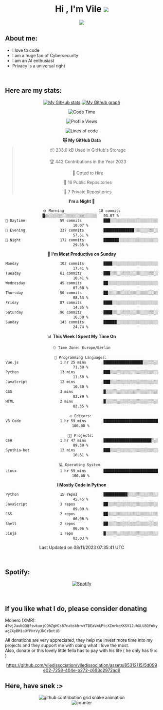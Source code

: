 <h1 align="center">Hi , I'm Vile <img src="https://media.giphy.com/media/hvRJCLFzcasrR4ia7z/giphy.gif" width="35"></h1>
<p align="center">
  <a href="https://github.com/viledissociation"><img src="https://readme-typing-svg.demolab.com?font=Roboto+Mono&weight=300&size=28&duration=4000&pause=100&color=C109F7&center=true&vCenter=true&width=580&height=127&lines=I'm+a+programmer;I'm+an+AI+enthusiast;I'm+a+big+fan+of+Neural+Networks;I'm+interested+in+Computer+Science;I+love+Cybersecurity;By+the+way+I+use+Arch+%F0%9F%92%80"></a>
</p>

## About me:

- I love to code
- I am a huge fan of Cybersecurity
- I am an AI enthusiast
- Privacy is a universal right

<br>

## Here are my stats:

<div align="center">
    
 [![My GitHub stats](https://github-readme-stats.vercel.app/api?username=viledissociation&count_private=true&show_icons=true&theme=radical)](https://github.com/viledissociation)
 [![My Github graph](http://github-profile-summary-cards.vercel.app/api/cards/profile-details?username=viledissociation&theme=radical)](https://github.com/viledissociation)

<!--START_SECTION:waka-->
![Code Time](http://img.shields.io/badge/Code%20Time-162%20hrs%2037%20mins-blue)

![Profile Views](http://img.shields.io/badge/Profile%20Views-1-blue)

![Lines of code](https://img.shields.io/badge/From%20Hello%20World%20I%27ve%20Written-45.8%20thousand%20lines%20of%20code-blue)

**🐱 My GitHub Data** 

> 📦 233.0 kB Used in GitHub's Storage 
 > 
> 🏆 442 Contributions in the Year 2023
 > 
> 💼 Opted to Hire
 > 
> 📜 16 Public Repositories 
 > 
> 🔑 7 Private Repositories 
 > 
**I'm a Night 🦉** 

```text
🌞 Morning                18 commits          █░░░░░░░░░░░░░░░░░░░░░░░░   03.07 % 
🌆 Daytime                59 commits          ███░░░░░░░░░░░░░░░░░░░░░░   10.07 % 
🌃 Evening                337 commits         ██████████████░░░░░░░░░░░   57.51 % 
🌙 Night                  172 commits         ███████░░░░░░░░░░░░░░░░░░   29.35 % 
```
📅 **I'm Most Productive on Sunday** 

```text
Monday                   102 commits         ████░░░░░░░░░░░░░░░░░░░░░   17.41 % 
Tuesday                  61 commits          ███░░░░░░░░░░░░░░░░░░░░░░   10.41 % 
Wednesday                45 commits          ██░░░░░░░░░░░░░░░░░░░░░░░   07.68 % 
Thursday                 50 commits          ██░░░░░░░░░░░░░░░░░░░░░░░   08.53 % 
Friday                   87 commits          ████░░░░░░░░░░░░░░░░░░░░░   14.85 % 
Saturday                 96 commits          ████░░░░░░░░░░░░░░░░░░░░░   16.38 % 
Sunday                   145 commits         ██████░░░░░░░░░░░░░░░░░░░   24.74 % 
```


📊 **This Week I Spent My Time On** 

```text
🕑︎ Time Zone: Europe/Berlin

💬 Programming Languages: 
Vue.js                   1 hr 25 mins        ██████████████████░░░░░░░   71.39 % 
Python                   13 mins             ███░░░░░░░░░░░░░░░░░░░░░░   11.50 % 
JavaScript               12 mins             ███░░░░░░░░░░░░░░░░░░░░░░   10.50 % 
CSS                      3 mins              █░░░░░░░░░░░░░░░░░░░░░░░░   02.89 % 
HTML                     2 mins              █░░░░░░░░░░░░░░░░░░░░░░░░   02.35 % 

🔥 Editors: 
VS Code                  1 hr 59 mins        █████████████████████████   100.00 % 

🐱‍💻 Projects: 
CSH                      1 hr 47 mins        ██████████████████████░░░   89.39 % 
Synthia-bot              12 mins             ███░░░░░░░░░░░░░░░░░░░░░░   10.61 % 

💻 Operating System: 
Linux                    1 hr 59 mins        █████████████████████████   100.00 % 
```

**I Mostly Code in Python** 

```text
Python                   15 repos            ███████████░░░░░░░░░░░░░░   45.45 % 
JavaScript               3 repos             ██░░░░░░░░░░░░░░░░░░░░░░░   09.09 % 
CSS                      2 repos             ██░░░░░░░░░░░░░░░░░░░░░░░   06.06 % 
Shell                    2 repos             ██░░░░░░░░░░░░░░░░░░░░░░░   06.06 % 
Jinja                    1 repo              █░░░░░░░░░░░░░░░░░░░░░░░░   03.03 % 
```




 Last Updated on 08/11/2023 07:35:41 UTC
<!--END_SECTION:waka-->
</div>
<br>

## Spotify:

<div align="center">

[![Spotify](https://whois-hoeless.vercel.app/api/spotify?background_color=0d1117&border_color=090d13)](https://open.spotify.com/user/heanchenhorst)
</div>

<br>

## If you like what I do, please consider donating

Monero (XMR): ```45wj2aubQQQfswkuojCQhZgHCs67nabskhrwYTDEaVmkPtcXZmrkqKKSV1JuhXLU8QfnkyagZXyBM1a9fPHrVyJkGrBxtiB```

All donations are very appreciated, they help me invest more time into my projects and they support me with doing what I love the most.  
Also, donate or this lovely little fella has to pay with his life (  he only has 9 :c  )

<div align="center">


https://github.com/viledissociation/viledissociation/assets/85312115/5d099e02-7258-404e-b272-c693c2972ad6


</div>

## Here, have snek :>
<div align="center">
<picture>
  <source media="(prefers-color-scheme: dark)" srcset="https://raw.githubusercontent.com/viledissociation/viledissociation/output/github-contribution-grid-snake-dark.svg">
  <source media="(prefers-color-scheme: light)" srcset="https://raw.githubusercontent.com/viledissociation/viledissociation/output/github-contribution-grid-snake.svg">
  <img alt="github contribution grid snake animation" src="https://raw.githubusercontent.com/viledissociation/viledissociation/output/github-contribution-grid-snake.svg">
</div>

<div align="center">
  <img src="https://moe-counter.glitch.me/get/@hoeless_count?theme=rule34" alt="counter" />
</div>
